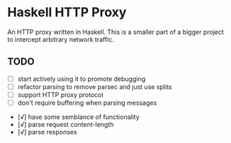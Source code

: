 # Haskell HTTP Proxy
An HTTP proxy written in Haskell. This is a smaller part of a bigger project to intercept arbitrary network traffic.

## TODO
- [ ] start actively using it to promote debugging
- [ ] refactor parsing to remove parsec and just use splits
- [ ] support HTTP proxy protocol
- [ ] don't require buffering when parsing messages
- [√] have some semblance of functionality
- [√] parse request content-length
- [√] parse responses
